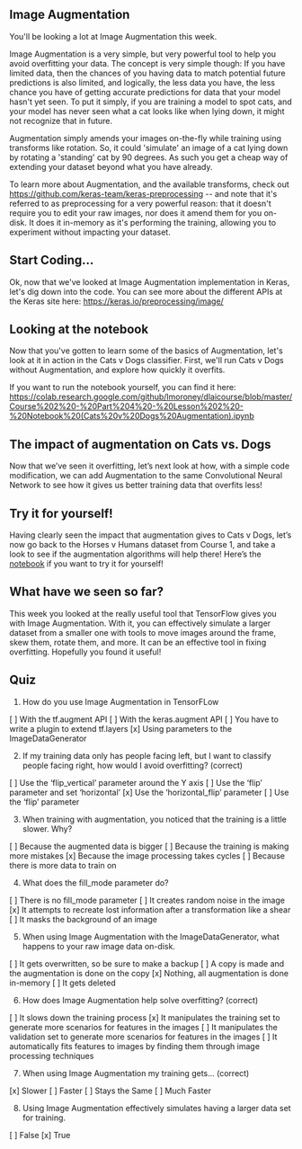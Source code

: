 ## Image Augmentation

You'll be looking a lot at Image Augmentation this week.

Image Augmentation is a very simple, but very powerful tool to help you avoid overfitting your data. The concept is very simple though: If you have limited data, then the chances of you having data to match potential future predictions is also limited, and logically, the less data you have, the less chance you have of getting accurate predictions for data that your model hasn't yet seen. To put it simply, if you are training a model to spot cats, and your model has never seen what a cat looks like when lying down, it might not recognize that in future.

Augmentation simply amends your images on-the-fly while training using transforms like rotation. So, it could 'simulate' an image of a cat lying down by rotating a 'standing' cat by 90 degrees. As such you get a cheap way of extending your dataset beyond what you have already.

To learn more about Augmentation, and the available transforms, check out https://github.com/keras-team/keras-preprocessing -- and note that it's referred to as preprocessing for a very powerful reason: that it doesn't require you to edit your raw images, nor does it amend them for you on-disk. It does it in-memory as it's performing the training, allowing you to experiment without impacting your dataset.

## Start Coding...

Ok, now that we've looked at Image Augmentation implementation in Keras, let's dig down into the code.
You can see more about the different APIs at the Keras site here: https://keras.io/preprocessing/image/

## Looking at the notebook

Now that you've gotten to learn some of the basics of Augmentation, let's look at it in action in the Cats v Dogs classifier.
First, we'll run Cats v Dogs without Augmentation, and explore how quickly it overfits.

If you want to run the notebook yourself, you can find it here: https://colab.research.google.com/github/lmoroney/dlaicourse/blob/master/Course%202%20-%20Part%204%20-%20Lesson%202%20-%20Notebook%20(Cats%20v%20Dogs%20Augmentation).ipynb

## The impact of augmentation on Cats vs. Dogs

Now that we’ve seen it overfitting, let’s next look at how, with a simple code modification, we can add Augmentation to the same Convolutional Neural Network to see how it gives us better training data that overfits less!


## Try it for yourself!

Having clearly seen the impact that augmentation gives to Cats v Dogs, let’s now go back to the Horses v Humans dataset from Course 1, and take a look to see if the augmentation algorithms will help there! Here’s the [notebook](https://colab.research.google.com/github/lmoroney/dlaicourse/blob/master/Course%202%20-%20Part%204%20-%20Lesson%204%20-%20Notebook.ipynb) if you want to try it for yourself!

## What have we seen so far?

This week you looked at the really useful tool that TensorFlow gives you with Image Augmentation. With it, you can effectively simulate a larger dataset from a smaller one with tools to move images around the frame, skew them, rotate them, and more. It can be an effective tool in fixing overfitting. Hopefully you found it useful!


## Quiz 

1. How do you use Image Augmentation in TensorFLow

[ ] With the tf.augment API
[ ] With the keras.augment API
[ ] You have to write a plugin to extend tf.layers
[x] Using parameters to the ImageDataGenerator

2. If my training data only has people facing left, but I want to classify people facing right, how would I avoid overfitting? (correct)

[ ] Use the ‘flip_vertical’ parameter around the Y axis
[ ] Use the ‘flip’ parameter and set ‘horizontal’
[x] Use the ‘horizontal_flip’ parameter
[ ] Use the ‘flip’ parameter

3. When training with augmentation, you noticed that the training is a little slower. Why?

[ ] Because the augmented data is bigger
[ ] Because the training is making more mistakes
[x] Because the image processing takes cycles
[ ] Because there is more data to train on

4. What does the fill_mode parameter do?

[ ] There is no fill_mode parameter
[ ] It creates random noise in the image
[x] It attempts to recreate lost information after a transformation like a shear
[ ] It masks the background of an image

5. When using Image Augmentation with the ImageDataGenerator, what happens to your raw image data on-disk.

[ ] It gets overwritten, so be sure to make a backup
[ ] A copy is made and the augmentation is done on the copy
[x] Nothing, all augmentation is done in-memory
[ ] It gets deleted

6. How does Image Augmentation help solve overfitting? (correct)

[ ] It slows down the training process
[x] It manipulates the training set to generate more scenarios for features in the images
[ ] It manipulates the validation set to generate more scenarios for features in the images
[ ] It automatically fits features to images by finding them through image processing techniques

7. When using Image Augmentation my training gets... (correct)

[x] Slower
[ ] Faster
[ ] Stays the Same
[ ] Much Faster

8. Using Image Augmentation effectively simulates having a larger data set for training.

[ ] False
[x] True



